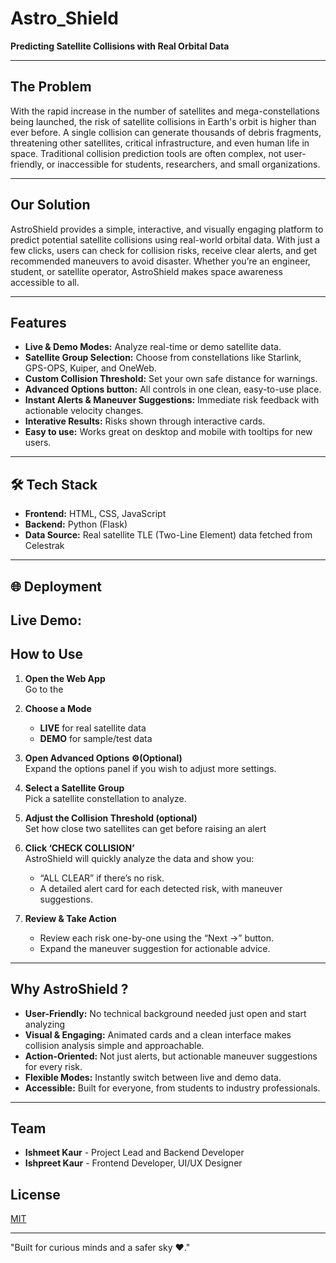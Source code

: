# Astro_Shield

**Predicting Satellite Collisions with Real Orbital Data**

---

## The Problem

With the rapid increase in the number of satellites and mega-constellations being launched, the risk of satellite collisions in Earth's orbit is higher than ever before. A single collision can generate thousands of debris fragments, threatening other satellites, critical infrastructure, and even human life in space. Traditional collision prediction tools are often complex, not user-friendly, or inaccessible for students, researchers, and small organizations.

---

## Our Solution

AstroShield provides a simple, interactive, and visually engaging platform to predict potential satellite collisions using real-world orbital data. With just a few clicks, users can check for collision risks, receive clear alerts, and get recommended maneuvers to avoid disaster. Whether you’re an engineer, student, or satellite operator, AstroShield makes space awareness accessible to all.

---

## Features

- **Live & Demo Modes:** Analyze real-time or demo satellite data.
- **Satellite Group Selection:** Choose from constellations like Starlink, GPS-OPS, Kuiper, and OneWeb.
- **Custom Collision Threshold:** Set your own safe distance for warnings.
- **Advanced Options button:** All controls in one clean, easy-to-use place.
- **Instant Alerts & Maneuver Suggestions:** Immediate risk feedback with actionable velocity changes.
- **Interative Results:** Risks shown through interactive cards.
- **Easy to use:** Works great on desktop and mobile with tooltips for new users.
---

## 🛠️ Tech Stack

- **Frontend:** HTML, CSS, JavaScript
- **Backend:** Python (Flask)
- **Data Source:** Real satellite TLE (Two-Line Element) data fetched from Celestrak 
---

## 🌐 Deployment

**Live Demo:** 
---

## How to Use

1. **Open the Web App**  
   Go to the 
2. **Choose a Mode**  
   - **LIVE** for real satellite data
   - **DEMO** for sample/test data

3. **Open Advanced Options ⚙️(Optional)**  
   Expand the options panel if you wish to adjust more settings.

4. **Select a Satellite Group**  
   Pick a satellite constellation to analyze.

5. **Adjust the Collision Threshold (optional)**  
   Set how close two satellites can get before raising an alert

6. **Click ‘CHECK COLLISION’**  
   AstroShield will quickly analyze the data and show you:
   - “ALL CLEAR” if there’s no risk.
   - A detailed alert card for each detected risk, with maneuver suggestions.

7. **Review & Take Action**  
   - Review each risk one-by-one using the “Next →” button.
   - Expand the maneuver suggestion for actionable advice.

---

## Why AstroShield ?

- **User-Friendly:** No technical background needed just open and start analyzing
- **Visual & Engaging:** Animated cards and a clean interface makes collision analysis simple and approachable.
- **Action-Oriented:** Not just alerts, but actionable maneuver suggestions for every risk.
- **Flexible Modes:** Instantly switch between live and demo data.
- **Accessible:**  Built for everyone, from students to industry professionals.

---

## Team
- **Ishmeet Kaur** - Project Lead and Backend Developer
- **Ishpreet Kaur** - Frontend Developer, UI/UX Designer

##  License

[MIT](LICENSE)

---
"Built for curious minds and a safer sky ❤️." 
